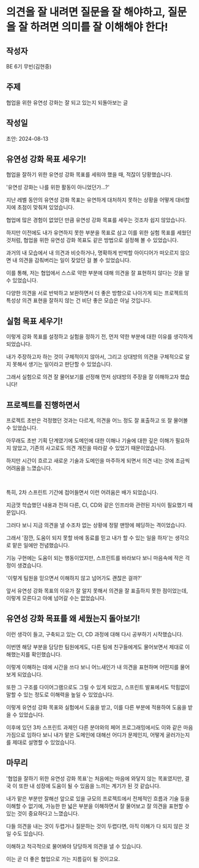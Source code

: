 # 의견을 잘 내려면 질문을 잘 해야하고, 질문을 잘 하려면 의미를 잘 이해해야 한다!

## 작성자

BE 6기 무빈(김현중)

## 주제

협업을 위한 유연성 강화는 잘 되고 있는지 되돌아보는 글

## 작성일

초안: 2024-08-13

## 유연성 강화 목표 세우기!

협업을 잘하기 위한 유연성 강화 목표를 세워야 했을 때, 적잖이 당황했습니다.

'유연성 강화는 나를 위한 활동이 아니었던가…?'

지난 레벨 동안의 유연성 강화 목표는 유연하게 대처하지 못하는 상황을 어떻게 대비할지에 초점이 맞춰져 있었습니다.

협업에 많은 경험이 없었던 만큼 유연성 강화 목표를 세우는 것조차 쉽지 않았습니다.

하지만 이전에도 내가 유연하지 못한 부분을 목표로 삼고 이를 위한 실험 목표를 세웠던 것처럼, 협업을 위한 유연성 강화 목표도 같은 방법으로 설정해 볼 수 있었습니다.

과거의 내 모습에서 내 의견과 비슷하거나, 명확하게 반박할 아이디어가 떠오르지 않으면 내 의견을 감춰버리는 일이 잦았던 걸 볼 수 있었습니다.

이를 통해, 저는 협업에서 스스로 약한 부분에 대해 의견을 잘 표현하지 않다는 것을 알 수 있었습니다.

다양한 의견을 서로 반박하고 보완하면서 더 좋은 방향으로 나아가게 되는 프로젝트의 특성상 의견 표현을 잘하지 않는 건 비단 좋은 모습은 아닐 것입니다.

## 실험 목표 세우기!

이렇게 강화 목표를 설정하고 실험을 정하기 전, 먼저 약한 부분에 대한 이유를 생각하게 되었습니다.

내가 주장하고자 하는 것이 구체적이지 않아서, 그리고 상대방의 의견을 구체적으로 알지 못해서 생기는 일이라고 판단할 수 있었습니다.

그래서 실험으로 의견 잘 물어보기를 선정해 먼저 상대방의 주장을 잘 이해하고자 했습니다!

## 프로젝트를 진행하면서

프로젝트 초반은 걱정했던 것과는 다르게, 의견을 어느 정도 잘 표출하고 또 잘 물어볼 수 있었습니다.

아무래도 초반 기획 단계였기에 도메인에 대한 이해나 기술에 대한 깊은 이해가 필요하지 않았고, 기존의 사고로도 의견 개진을 따라갈 수 있었기 때문이었습니다.

하지만 시간이 흐르고 새로운 기술과 도메인을 마주하게 되면서 의견 내는 것에 조금씩 어려움을 느꼈습니다.

<br>

특히, 2차 스프린트 기간에 접어들면서 이런 어려움은 배가 되었습니다.

지금껏 학습했던 내용과 전혀 다른, CI, CD와 같은 인프라와 관련된 지식이 필요했기 때문입니다.

그러다 보니 지금 의견을 낼 수조차 없는 상황에 정말 맨땅에 헤딩하는 격이었습니다.

그래서 '잠깐, 도움이 되지 못할 바에 동료를 믿고 내가 할 수 있는 일을 하자'는 생각으로 맡은 일에만 전념했습니다.

기능 구현에는 도움이 되는 행동이었지만, 스프린트를 바라보다 보니 마음속에 작은 걱정이 생겼습니다.

'이렇게 팀원을 믿으면서 이해하지 않고 넘어가도 괜찮은 걸까?'

앞서 유연성 강화 목표의 이유가 잘 알지 못해서 의견을 잘 표출하지 못한 점이었는데, 이렇게 모른다고 아예 넘어갈 수는 없었습니다.

## 유연성 강화 목표를 왜 세웠는지 돌아보기!

이런 생각이 들고, 구축되고 있는 CI, CD 과정에 대해 다시 공부하기 시작했습니다.

이번엔 해당 부분을 담당한 팀원에게도, 다른 팀에 친구들에게도 물어보면서 제대로 이해했는지를 확인했습니다.

이렇게 이해하는 데에 시간을 쓰다 보니 어느새인가 내 의견을 표현하며 어떤지를 물어보게 되었습니다.

또한 그 구조를 다이어그램으로도 그릴 수 있게 되었고, 스프린트 발표에서도 막힘없이 말할 수 있는 정도로 이해력을 높일 수 있었습니다.

이렇게 유연성 강화 목표와 실험에서 도움을 받고, 이를 다른 부분에 적용하여 도움을 받을 수 있었습니다.

이후에 있던 3차 스프린트 과제인 다른 분야와의 페어 프로그래밍에서도 이와 같은 마음가짐으로 임하다 보니 내가 맡은 도메인에 대해선 어디가 문제인지, 어떻게 굴러가는지를 제대로 설명할 수 있었습니다.

## 마무리

'협업을 잘하기 위한 유연성 강화 목표'는 처음에는 마음에 와닿지 않는 목표였지만, 결국 이 또한 내 성장에 도움이 될 수 있음을 느끼는 계기가 된 것 같습니다.

내가 맡은 부분만 잘해선 앞으로 있을 규모의 프로젝트에서 전체적인 흐름과 기술 등을 이해할 수 없기에, 가능한 한 넓은 부분을 이해하면서 잘 물어보고 잘 의견을 표현할 수 있는 것이 중요하다고 느꼈습니다.

다들 의견을 내는 것이 두렵거나 질문하는 것이 두렵다면, 아직 이해가 다 되지 않은 것일 수도 있습니다.

이해하고 적극적으로 물어봐야 당당하게 의견을 낼 수 있습니다.

이는 곧 더 좋은 협업으로 가는 지름길이 될 것이고요.